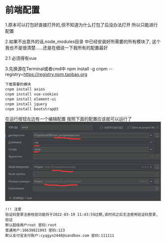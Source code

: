 # 前端配置

1.原本可以打包好直接打开的,但不知道为什么打包了后没办法打开
所以只能进行配置

2.如果不出意外的话,node_modules目录 中已经安装好所需要的所有模块了,
这个我也不是很清楚......还是在细说一下我所有的配置最好

2.1 必须得有vue  

3.先换源在Terminal或者cmd中
npm install -g cnpm --registry=https://registry.npm.taobao.org

    下载需要的模块
    cnpm install axios
    cnpm install vue-cookies
    cnpm install element-ui
    cnpm install jquery
    cnpm install bootstrap@3

在运行按钮左边有一个编辑配置
按照下面的配置应该就可以运行了
![Image text](./one.png)

    !!! 注意
    验证码登录注册校验功能将于2022-03-19 11:43:59过期,该时间之后无法使用验证码登录,验证
    默认超级用户root 密码:root
    普通用户:16639821093 密码:123
    默认支付宝支付账户:cyqgyn2448@sandbox.com 密码:111111